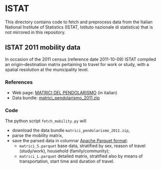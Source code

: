 # ISTAT

This directory contains code to fetch and preprocess data from the Italian National Institute of Statistics (ISTAT, Istituto nazionale di statistica) that is not mirrored in this repository.

## ISTAT 2011 mobility data

In occasion of the 2011 census (reference date 2011-10-09) ISTAT compiled an origin–destination matrix pertaining to travel for work or study, with a spatial resolution at the municipality level.

### References

- Web page: [MATRICI DEL PENDOLARISMO](https://www.istat.it/it/archivio/139381) (in italian)
- Data bundle: [matrici_pendolarismo_2011.zip](http://www.istat.it/storage/cartografia/matrici_pendolarismo/matrici_pendolarismo_2011.zip)

### Code

The python script `fetch_mobility.py` will
- download the data bundle `matrici_pendolarismo_2011.zip`,
- parse the mobility matrix,
- save the parsed data in columnar [Apache Parquet format](https://parquet.apache.org):
  - `matrici_S.parquet` base data, stratified by sex, reason of travel (study/work), household (family/community);
  - `matrici_L.parquet` detailed matrix, stratified also by means of transportation, start time and duration of travel.
